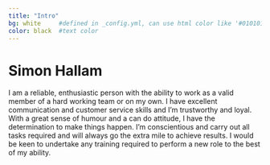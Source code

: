 ```yaml
---
title: "Intro"
bg: white     #defined in _config.yml, can use html color like '#010101'
color: black  #text color
---
```


# Simon Hallam
I am a reliable, enthusiastic person with the ability to work as a valid member of a hard working team or on my
own. I have excellent communication and customer service skills and I’m trustworthy and loyal. With a great sense
of humour and a can do attitude, I have the determination to make things happen. I’m conscientious and carry out
all tasks required and will always go the extra mile to achieve results. I would be keen to undertake any training
required to perform a new role to the best of my ability.
